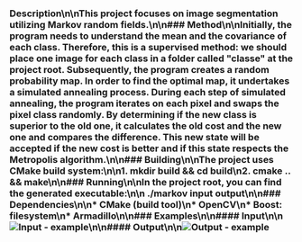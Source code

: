 
### Description\n\nThis project focuses on image segmentation utilizing Markov random fields.\n\n### Method\n\nInitially, the program needs to understand the mean and the covariance of each class. Therefore, this is a supervised method: we should place one image for each class in a folder called "classe" at the project root. Subsequently, the program creates a random probability map. In order to find the optimal map, it undertakes a simulated annealing process. During each step of simulated annealing, the program iterates on each pixel and swaps the pixel class randomly. By determining if the new class is superior to the old one, it calculates the old cost and the new one and compares the difference. This new state will be accepted if the new cost is better and if this state respects the Metropolis algorithm.\n\n### Building\n\nThe project uses CMake build system:\n\n1. mkdir build && cd build\n2. cmake .. && make\n\n### Running\n\nIn the project root, you can find the generated executable:\n\n    ./markov input output\n\n### Dependencies\n\n* CMake (build tool)\n* OpenCV\n* Boost: filesystem\n* Armadillo\n\n### Examples\n\n#### Input\n\n![Input - example](https://raw.githubusercontent.com/ExpressLens/EL-MarkovImageSegment/master/input/1840_paris_crop.png)\n\n#### Output\n\n![Output - example](http://ExpressLens.github.io/EL-MarkovImageSegment/output-markov.png)